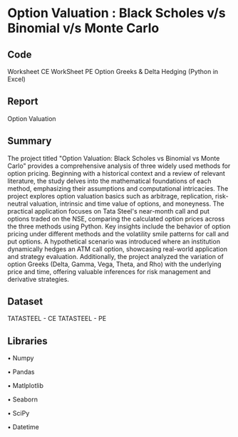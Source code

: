 # Option Valuation : Black Scholes v/s Binomial v/s Monte Carlo

## Code
Worksheet CE
WorkSheet PE
Option Greeks & Delta Hedging (Python in Excel)

## Report
Option Valuation

## Summary
The project titled "Option Valuation: Black Scholes vs Binomial vs Monte Carlo" provides a comprehensive analysis of three widely used methods for option pricing. Beginning with a historical context and a review of relevant literature, the study delves into the mathematical foundations of each method, emphasizing their assumptions and computational intricacies. The project explores option valuation basics such as arbitrage, replication, risk-neutral valuation, intrinsic and time value of options, and moneyness.
The practical application focuses on Tata Steel's near-month call and put options traded on the NSE, comparing the calculated option prices across the three methods using Python. Key insights include the behavior of option pricing under different methods and the volatility smile patterns for call and put options. A hypothetical scenario was introduced where an institution dynamically hedges an ATM call option, showcasing real-world application and strategy evaluation. Additionally, the project analyzed the variation of option Greeks (Delta, Gamma, Vega, Theta, and Rho) with the underlying price and time, offering valuable inferences for risk management and derivative strategies.

## Dataset
TATASTEEL - CE
TATASTEEL - PE

## Libraries
•	Numpy

•	Pandas

•	Matlplotlib

•	Seaborn

•	SciPy

•	Datetime
